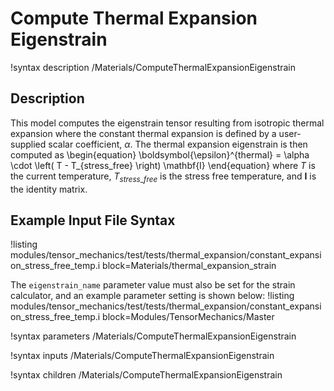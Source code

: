 # Compute Thermal Expansion Eigenstrain
!syntax description /Materials/ComputeThermalExpansionEigenstrain

## Description
This model computes the eigenstrain tensor resulting from isotropic thermal expansion where the constant thermal expansion is defined by a user-supplied scalar coefficient, $\alpha$.
The thermal expansion eigenstrain is then computed as
\begin{equation}
\boldsymbol{\epsilon}^{thermal} = \alpha \cdot \left( T - T_{stress\_free} \right) \mathbf{I}
\end{equation}
where $T$ is the current temperature, $T_{stress\_free}$ is the stress free temperature, and $\mathbf{I}$ is the identity matrix.

## Example Input File Syntax
!listing modules/tensor_mechanics/test/tests/thermal_expansion/constant_expansion_stress_free_temp.i block=Materials/thermal_expansion_strain

The `eigenstrain_name` parameter value must also be set for the strain calculator, and an example parameter setting is shown below:
!listing modules/tensor_mechanics/test/tests/thermal_expansion/constant_expansion_stress_free_temp.i block=Modules/TensorMechanics/Master

!syntax parameters /Materials/ComputeThermalExpansionEigenstrain

!syntax inputs /Materials/ComputeThermalExpansionEigenstrain

!syntax children /Materials/ComputeThermalExpansionEigenstrain
